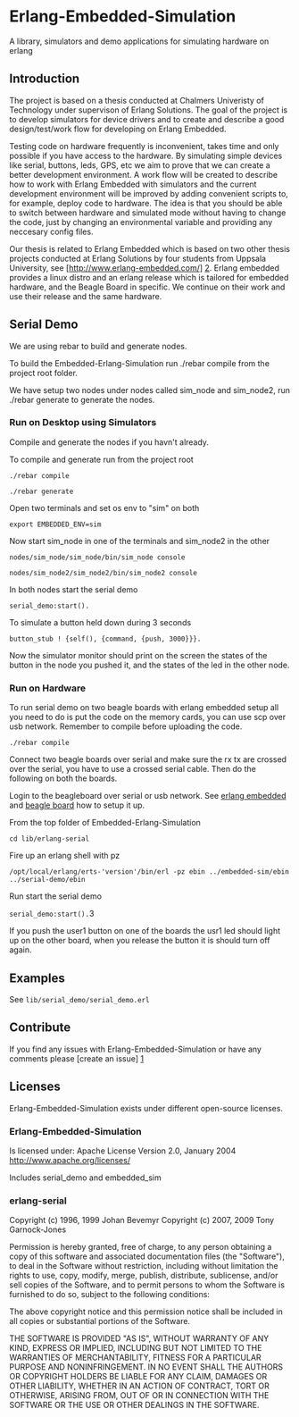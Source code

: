 # Erlang-Embedded-Simulation
A library, simulators and demo applications for simulating hardware on erlang

## Introduction
The project is based on a thesis conducted at Chalmers Univeristy of Technology under supervison of Erlang Solutions. The goal of the project is to develop simulators for device drivers and to create and describe a good design/test/work flow for developing on Erlang Embedded.

Testing code on hardware frequently is inconvenient, takes time and only possible if you have access to the hardware. By simulating simple devices like serial, buttons, leds, GPS, etc we aim to prove that we can create a better development environment. A work flow will be created to describe how to work with Erlang Embedded with simulators and the current development environment will be improved by adding convenient scripts to, for example, deploy code to hardware. The idea is that you should be able to switch between hardware and simulated mode without having to change the code, just by changing an environmental variable and providing any neccesary config files.

Our thesis is related to Erlang Embedded which is based on two other thesis projects conducted at Erlang Solutions by four students from Uppsala University, see [http://www.erlang-embedded.com/] [2]. Erlang embedded provides a linux distro and an erlang release which is tailored for embedded hardware, and the Beagle Board in specific. We continue on their work and use their release and the same hardware.

## Serial Demo
We are using rebar to build and generate nodes.

To build the Embedded-Erlang-Simulation run ./rebar compile from the project root folder.

We have setup two nodes under nodes called sim_node and sim_node2, run ./rebar generate to generate the nodes.

### Run on Desktop using Simulators

Compile and generate the nodes if you havn't already.

To compile and generate run from the project root

`./rebar compile`

`./rebar generate`

Open two terminals and set os env to "sim" on both

`export EMBEDDED_ENV=sim`

Now start sim_node in one of the terminals and sim_node2 in the other

`nodes/sim_node/sim_node/bin/sim_node console`

`nodes/sim_node2/sim_node2/bin/sim_node2 console`

In both nodes start the serial demo

`serial_demo:start().`

To simulate a button held down during 3 seconds

`button_stub ! {self(), {command, {push, 3000}}}.`

Now the simulator monitor should print on the screen the states of the button in the node you pushed it, and the states of the led in the other node.

### Run on Hardware

To run serial demo on two beagle boards with erlang embedded setup all you need to do is put the code on the memory cards, you can use scp over usb network. Remember to compile before uploading the code.

`./rebar compile`

Connect two beagle boards over serial and make sure the rx tx are crossed over the serial, you have to use a crossed serial cable. Then do the following on both the boards.

Login to the beagleboard over serial or usb network. See [erlang embedded][2] and [beagle board][3] how to setup it up.

From the top folder of Embedded-Erlang-Simulation

`cd lib/erlang-serial`

Fire up an erlang shell with pz

`/opt/local/erlang/erts-'version'/bin/erl -pz ebin ../embedded-sim/ebin ../serial-demo/ebin`

Run start the serial demo

`serial_demo:start().`3

If you push the user1 button on one of the boards the usr1 led should light up on the other board, when you release the button it is should turn off again.


## Examples
See `lib/serial_demo/serial_demo.erl`

## Contribute
If you find any issues with Erlang-Embedded-Simulation or have any comments please [create an issue] [1]

## Licenses
Erlang-Embedded-Simulation exists under different open-source licenses.

### Erlang-Embedded-Simulation
Is licensed under:
Apache License
Version 2.0, January 2004
http://www.apache.org/licenses/

Includes serial_demo and embedded_sim

### erlang-serial
Copyright (c) 1996, 1999 Johan Bevemyr
Copyright (c) 2007, 2009 Tony Garnock-Jones

Permission is hereby granted, free of charge, to any person obtaining a copy of this software and associated documentation files (the "Software"), to deal in the Software without restriction, including without limitation the rights to use, copy, modify, merge, publish, distribute, sublicense, and/or sell copies of the Software, and to permit persons to whom the Software is furnished to do so, subject to the following conditions:

The above copyright notice and this permission notice shall be included in all copies or substantial portions of the Software.

THE SOFTWARE IS PROVIDED "AS IS", WITHOUT WARRANTY OF ANY KIND, EXPRESS OR IMPLIED, INCLUDING BUT NOT LIMITED TO THE WARRANTIES OF MERCHANTABILITY, FITNESS FOR A PARTICULAR PURPOSE AND NONINFRINGEMENT. IN NO EVENT SHALL THE AUTHORS OR COPYRIGHT HOLDERS BE LIABLE FOR ANY CLAIM, DAMAGES OR OTHER LIABILITY, WHETHER IN AN ACTION OF CONTRACT, TORT OR OTHERWISE, ARISING FROM, OUT OF OR IN CONNECTION WITH THE SOFTWARE OR THE USE OR OTHER DEALINGS IN THE SOFTWARE.


[1]: https://github.com/devR2/Erlang-Embedded-Simulation/issues "Erlang-Embedded-Simulation issues"

[2]: http://www.erlang-embedded.com/ "Erlang-Embedded webpage"

[3]: http://beagleboard.org/